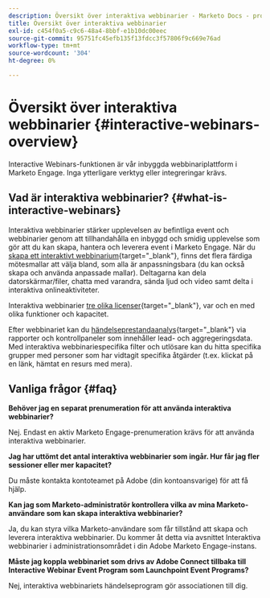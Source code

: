 ```yaml
---
description: Översikt över interaktiva webbinarier - Marketo Docs - produktdokumentation
title: Översikt över interaktiva webbinarier
exl-id: c454f0a5-c9c6-48a4-8bbf-e1b10dc00eec
source-git-commit: 95751fc45efb135f13fdcc3f57806f9c669e76ad
workflow-type: tm+mt
source-wordcount: '304'
ht-degree: 0%

---
```


# Översikt över interaktiva webbinarier {#interactive-webinars-overview}

Interactive Webinars-funktionen är vår inbyggda webbinariplattform i Marketo Engage. Inga ytterligare verktyg eller integreringar krävs.

## Vad är interaktiva webbinarier? {#what-is-interactive-webinars}

Interaktiva webbinarier stärker upplevelsen av befintliga event och webbinarier genom att tillhandahålla en inbyggd och smidig upplevelse som gör att du kan skapa, hantera och leverera event i Marketo Engage. När du [skapa ett interaktivt webbinarium](/help/marketo/product-docs/demand-generation/events/interactive-webinars/create-an-interactive-webinar.md){target="_blank"}, finns det flera färdiga mötesmallar att välja bland, som alla är anpassningsbara (du kan också skapa och använda anpassade mallar). Deltagarna kan dela datorskärmar/filer, chatta med varandra, sända ljud och video samt delta i interaktiva onlineaktiviteter.

Interaktiva webbinarier [tre olika licenser](/help/marketo/product-docs/demand-generation/events/interactive-webinars/user-and-license-management.md){target="_blank"}, var och en med olika funktioner och kapacitet.

Efter webbinariet kan du [händelseprestandaanalys](/help/marketo/product-docs/demand-generation/events/interactive-webinars/event-workflows.md){target="_blank"} via rapporter och kontrollpaneler som innehåller lead- och aggregeringsdata. Med interaktiva webbinariespecifika filter och utlösare kan du hitta specifika grupper med personer som har vidtagit specifika åtgärder (t.ex. klickat på en länk, hämtat en resurs med mera).

## Vanliga frågor {#faq}

**Behöver jag en separat prenumeration för att använda interaktiva webbinarier?**

Nej. Endast en aktiv Marketo Engage-prenumeration krävs för att använda interaktiva webbinarier.

**Jag har uttömt det antal interaktiva webbinarier som ingår. Hur får jag fler sessioner eller mer kapacitet?**

Du måste kontakta kontoteamet på Adobe (din kontoansvarige) för att få hjälp.

**Kan jag som Marketo-administratör kontrollera vilka av mina Marketo-användare som kan skapa interaktiva webbinarier?**

Ja, du kan styra vilka Marketo-användare som får tillstånd att skapa och leverera interaktiva webbinarier. Du kommer åt detta via avsnittet Interaktiva webbinarier i administrationsområdet i din Adobe Marketo Engage-instans.

**Måste jag koppla webbinariet som drivs av Adobe Connect tillbaka till Interactive Webinar Event Program som Launchpoint Event Programs?**

Nej, interaktiva webbinariets händelseprogram gör associationen till dig.
